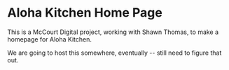 # Aloha Kitchen Home Page

This is a McCourt Digital project, working with Shawn Thomas, to make a homepage for Aloha Kitchen.

We are going to host this somewhere, eventually -- still need to figure that out.
